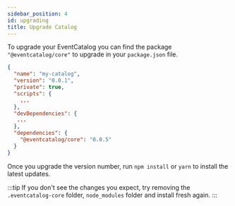 ```yaml
---
sidebar_position: 4
id: upgrading
title: Upgrade Catalog
---  
```


To upgrade your EventCatalog you can find the package `"@eventcatalog/core"` to upgrade in your `package.json` file.

```json
{
  "name": "my-catalog",
  "version": "0.0.1",
  "private": true,
  "scripts": {
    ...
  },
  "devDependencies": {
   ...
  },
  "dependencies": {
    "@eventcatalog/core": "0.0.5"
  }
}
```

Once you upgrade the version number, run `npm install` or `yarn` to install the latest updates.

:::tip
If you don't see the changes you expect, try removing the `.eventcatalog-core` folder, `node_modules` folder and install fresh again.
:::